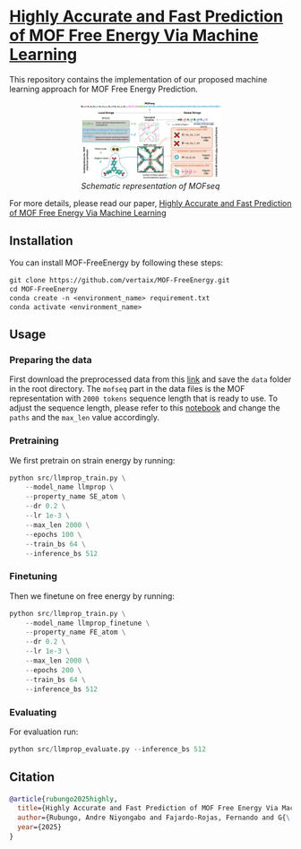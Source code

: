 # [Highly Accurate and Fast Prediction of MOF Free Energy Via Machine Learning](https://chemrxiv.org/engage/chemrxiv/article-details/686fedbc43bc52e4ec4edfc6)
This repository contains the implementation of our proposed machine learning approach for MOF Free Energy Prediction.

<p align="center" width="100%">
    <img src="figures/MOFseq_full.png" alt="image" width="50%" height="auto" style="display: inline-block;">
    <!-- <img src="figures/mofseq_embeddings.png" alt="image" width="40%" height="auto" style="display: inline-block;"> -->
    <br>
    <em> Schematic representation of MOFseq </em>
</p>

For more details, please read our paper, [Highly Accurate and Fast Prediction of MOF Free Energy Via Machine Learning](https://chemrxiv.org/engage/chemrxiv/article-details/686fedbc43bc52e4ec4edfc6)

## Installation
You can install MOF-FreeEnergy by following these steps:
```
git clone https://github.com/vertaix/MOF-FreeEnergy.git
cd MOF-FreeEnergy
conda create -n <environment_name> requirement.txt
conda activate <environment_name>
```
## Usage
### Preparing the data
First download the preprocessed data from this [link](https://drive.google.com/drive/folders/18joRpZCNW8guhHTtjZJYA0IAsE3-Wm-7) and save the `data` folder in the root directory. The `mofseq` part in the data files is the MOF representation with `2000 tokens` sequence length that is ready to use. To adjust the sequence length, please refer to this [notebook](data_preparation.ipynb) and change the `paths` and the `max_len` value accordingly. 

### Pretraining
We first pretrain on strain energy by running:
```python
python src/llmprop_train.py \
    --model_name llmprop \
    --property_name SE_atom \
    --dr 0.2 \
    --lr 1e-3 \
    --max_len 2000 \
    --epochs 100 \
    --train_bs 64 \
    --inference_bs 512
```
### Finetuning
Then we finetune on free energy by running:
```python
python src/llmprop_train.py \
    --model_name llmprop_finetune \
    --property_name FE_atom \
    --dr 0.2 \
    --lr 1e-3 \
    --max_len 2000 \
    --epochs 200 \
    --train_bs 64 \
    --inference_bs 512
```
### Evaluating
For evaluation run:
```python
python src/llmprop_evaluate.py --inference_bs 512
```

## Citation
```bibtex
@article{rubungo2025highly,
  title={Highly Accurate and Fast Prediction of MOF Free Energy Via Machine Learning},
  author={Rubungo, Andre Niyongabo and Fajardo-Rojas, Fernando and G{\'o}mez-Gualdr{\'o}n, Diego and Dieng, Adji Bousso},
  year={2025}
}
```